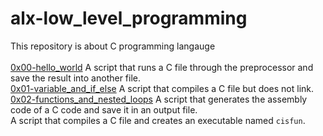# alx-low_level_programming
This repository is about C programming langauge
</br>
</br>
[0x00-hello_world](https://github.com/KakaInnocent/alx-low_level_programming/tree/main/0x00-hello_world) A script that runs a C file through the preprocessor and save the result into another file.</br>
[0x01-variable_and_if_else](https://github.com/KakaInnocent/alx-low_level_programming/tree/main/0x01-variables_if_else_while) A script that compiles a C file but does not link. </br>
[0x02-functions_and_nested_loops](https://github.com/KakaInnocent/alx-low_level_programming/tree/main/0x02-functions_nested_loops) A script that generates the assembly code of a C code and save it in an output file. </br>
A script that compiles a C file and creates an executable named `cisfun`.

